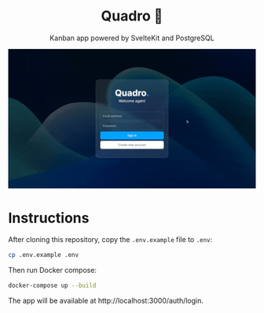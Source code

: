 <h1 align="center">Quadro 📝</h1>

<p align="center">
  Kanban app powered by SvelteKit and PostgreSQL
</p>

<p align="center">
  <a href="https://weather.doceazedo.com">
    <img src="static/screenshot.gif">
  </a>
</p>

# Instructions

After cloning this repository, copy the `.env.example` file to `.env`:

```sh
cp .env.example .env
```

Then run Docker compose:

```sh
docker-compose up --build
```

The app will be available at http://localhost:3000/auth/login.
